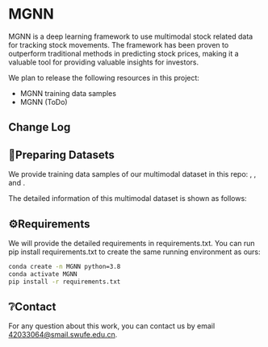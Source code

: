# MGNN

MGNN is a deep learning framework to use multimodal stock related data for tracking stock movements. The framework has been proven to outperform traditional methods in predicting stock prices, making it a valuable tool for providing valuable insights for investors.

We plan to release the following resources in this project:
- MGNN training data samples
- MGNN (ToDo)

## Change Log

## 🧾Preparing Datasets

We provide training data samples of our multimodal dataset in this repo: , , and .

The detailed information of this multimodal dataset is shown as follows:

## ⚙️Requirements

We will provide the detailed requirements in requirements.txt. You can run pip install requirements.txt to create the same running environment as ours:

```bash
conda create -n MGNN python=3.8
conda activate MGNN
pip install -r requirements.txt
```

## ❔︎Contact
For any question about this work, you can contact us by email 42033064@smail.swufe.edu.cn.
